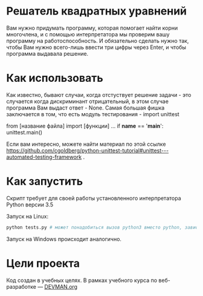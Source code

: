 # Решатель квадратных уравнений

Вам нужно придумать  программу, которая помогает найти корни многочлена, и с помощью интерпретатора мы проверим вашу программу на работоспособность. И обязательно сделать нужно так, чтобы Вам нужно всего-лишь ввести три цифры через Enter, и чтобы программа выдавала решение.

# Как использовать

Как известно, бывают случаи, когда отстуствует решение задачи - это случается когда дискриминант отрицательный, в этом случае программа Вам выдаст ответ - None. Самая большая фишка заключается в том, что есть модуль тестирования -
import unittest

from [название файла] import [функции]
...
if __name__ == '__main__':
unittest.main()

Если вам интересно, можете найти материал по этой ссылке https://github.com/cgoldberg/python-unittest-tutorial#unittest---automated-testing-framework .

# Как запустить

Скрипт требует для своей работы установленного интерпретатора Python версии 3.5

Запуск на Linux:

```bash
python tests.py # может понадобиться вызов python3 вместо python, зависит от настроек операционной системы
```

Запуск на Windows происходит аналогично.

# Цели проекта

Код создан в учебных целях. В рамках учебного курса по веб-разработке ― [DEVMAN.org](https://devman.org)
